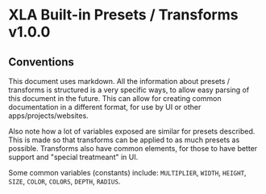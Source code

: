 # XLA Built-in Presets / Transforms v1.0.0


## Conventions

This document uses markdown. All the information about presets / transforms
is structured is a very specific ways, to allow easy parsing of this document
in the future. This can allow for creating common documentation in a different
format, for use by UI or other apps/projects/websites.

Also note how a lot of variables exposed are similar for presets described.
This is made so that transforms can be applied to as much presets as possible.
Transforms also have common elements, for those to have better support and
"special treatmeant" in UI.

Some common variables (constants) include: `MULTIPLIER`, `WIDTH`, `HEIGHT`,
`SIZE`, `COLOR`, `COLORS`, `DEPTH`, `RADIUS`.
